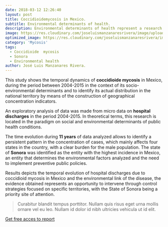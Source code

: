 ```yaml
---
date: 2018-03-12 12:26:40
layout: post
title: Coccidioidemycosis in Mexico.  
subtitle: Environmental determinants of health.
description: Environmental determinants of health represent a research area of growing interest in the quest to understand the causes of disease, including those health conditions of infectious nature.  Despite that several research initiatives has referred to this link as “the greatest global health opportunity of the 21st century” (Wang y Horton, 2015), in Latin American countries such as México, there are still  scarce efforts to tackle this important challenge. .
image: https://res.cloudinary.com/joseluismanzanaresrivera/image/upload/v1585193284/martha-dominguez-de-gouveia-k-NnVZ-z26w-unsplash_g7a6ad.jpg
optimized_image: https://res.cloudinary.com/joseluismanzanaresrivera/image/upload/v1585193284/martha-dominguez-de-gouveia-k-NnVZ-z26w-unsplash_g7a6ad.jpg
category: 'Mycosis'
tags:
  - Coccidioide  mycosis
  - Sonora
  - Environmental health
author: José Luis Manzanares Rivera.
---
```


This study shows the temporal  dynamics  of  **coccidioide  mycosis**  in Mexico,  during  the  period  between  2004-2015 in  the  context  of  its  socio-environmental determinants  and  to  identify  its  actual  distribution  in  the  national  territory  by  means  of  the construction  of  geographical  concentration  indicators.

An  exploratory  analysis  of data was made from micro data on **hospital discharges** in the period 2004-2015. In theoretical terms,  this  research  is  located  in  the  paradigm  on  social  and  environmental  determinants  of public health conditions.

The time evolution during **11 years** of data analyzed  allows  to  identify  a  persistent  pattern  in  the  concentration  of  cases,  which  mainly  affects four states  in  the  country,  with  a  clear  burden  for  the  male  population. 
The  state  of  **Sonora**  was identified  as  the  entity  with the  highest  incidence  in  Mexico,  an  entity  that  determines  the environmental   factors   analyzed   and   the   need   to   implement   preventive   public   policies.

Results depicts the  temporal  evolution  of  hospital  discharges due  to  coccidioid  mycosis in  Mexico  and  the environmental  link  of  the disease,  the  evidence  obtained  represents  an opportunity to intervene through control strategies focused on specific territories, with the State of Sonora being a priority site of attention.


> Curabitur blandit tempus porttitor. Nullam quis risus eget urna mollis ornare vel eu leo. Nullam id dolor id nibh ultricies vehicula ut id elit.







[Get free acces to report](https://revistas.ucr.ac.cr/index.php/psm/article/view/30201/31561)

